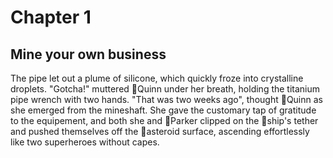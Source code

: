 # Chapter 1
## Mine your own business

The pipe let out a plume of silicone, which quickly froze into crystalline droplets. "Gotcha!" muttered 👤Quinn under her breath, holding the titanium pipe wrench with two hands.
"That was two weeks ago", thought 👤Quinn as she emerged from the mineshaft. She gave the customary tap of gratitude to the equipement, and both she and 👤Parker clipped on the 🔧ship's tether and pushed themselves off the 📍asteroid surface, ascending effortlessly like two superheroes without capes.
